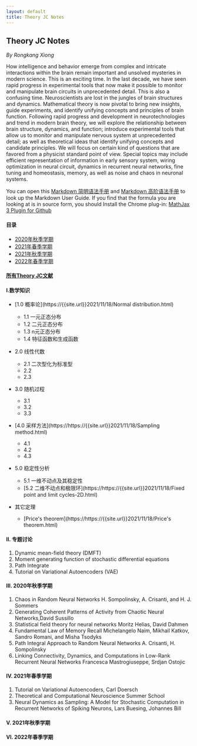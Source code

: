 ```yaml
---
layout: default
title: Theory JC Notes
---
```


## Theory JC Notes

*By Rongkang Xiong*

How intelligence and behavior emerge from complex and intricate interactions 
within the brain remain important and unsolved mysteries in modern science. 
This is an exciting time. In the last decade, we have seen rapid progress
in experimental tools that now make it possible to monitor and manipulate 
brain circuits in unprecedented detail. This is also a confusing time. 
Neuroscientists are lost in the jungles of brain structures and dynamics.
Mathematical theory is now pivotal to bring new insights, guide experiments, 
and identify unifying concepts and principles of brain function. 
Following rapid progress and development in neurotechnologies and trend in
modern brain theory, we will explore the relationship between brain structure, 
dynamics, and function; introduce experimental tools that allow us to monitor 
and manipulate nervous system at unprecedented detail; as well as theoretical 
ideas that identify unifying concepts and candidate principles. We will focus on
certain kind of questions that are favored from a physicist standard point of view. 
Special topics may include efficient representation of information in early sensory system, 
wiring optimization in neural circuit, dynamics in recurrent neural networks, 
fine tuning and homeostasis, memory, as well as noise and chaos in neuronal systems.

You can open this [Markdown 简明语法手册](https://www.zybuluo.com/mdeditor?url=https://www.zybuluo.com/static/editor/md-help.markdown)
and [Markdown 高阶语法手册](https://www.zybuluo.com/mdeditor?url=https://www.zybuluo.com/static/editor/md-help.markdown#cmd-markdown-%E9%AB%98%E9%98%B6%E8%AF%AD%E6%B3%95%E6%89%8B%E5%86%8C)
to look up the Markdown User Guide. 
If you find that the formula you are looking at is in source form, 
you should Install the Chrome plug-in: [MathJax 3 Plugin for Github](https://chrome.google.com/webstore/detail/mathjax-3-plugin-for-gith/peoghobgdhejhcmgoppjpjcidngdfkod")


#### **目录**
- [2020年秋季学期](#1)
- [2021年春季学期](#2)
- [2021年秋季学期](#3)
- [2022年春季学期](#4)

#### **[所有Theory JC文献](https://www.jianguoyun.com/p/DaSTMQoQm_iCChjyqZwE)**

#### **I.数学知识**
- [1.0 概率论](https://{{site.url}}2021/11/18/Normal distribution.html)
  - 1.1 一元正态分布
  - 1.2 二元正态分布
  - 1.3 n元正态分布
  - 1.4 特征函数和生成函数

- 2.0 线性代数
  - 2.1 二次型化为标准型
  - 2.2
  - 2.3


- 3.0 随机过程
  - 3.1
  - 3.2
  - 3.3

- [4.0 采样方法](https://https://{{site.url}}2021/11/18/Sampling method.html)
  - 4.1
  - 4.2
  - 4.3

- 5.0 稳定性分析
  - 5.1 一维不动点及其稳定性
  - [5.2 二维不动点和极限环](https://https://{{site.url}}2021/11/18/Fixed point and limit cycles-2D.html)

- 其它定理
  - [Price's theorem](https://https://{{site.url}}2021/11/18/Price's theorem.html)


#### **II. 专题讨论**

1. Dynamic mean-field theory (DMFT)
2. Moment generating function of stochastic differential equations
3. Path Integrate
4. Tutorial on Variational Autoencoders (VAE)

<h4 id="1"><b>III. 2020年秋季学期</b></h4>

1. Chaos in Random Neural Networks H. Sompolinsky, A. Crisanti, and H. J. Sommers
2. Generating Coherent Patterns of Activity from Chaotic Neural Networks,David Sussillo
3. Statistical field theory for neural networks Moritz Helias, David Dahmen
4. Fundamental Law of Memory Recall Michelangelo Naim, Mikhail Katkov, Sandro Romani, and  Misha Tsodyks
5. Path Integral Approach to Random Neural Networks A. Crisanti, H. Sompolinsky
6. Linking Connectivity, Dynamics, and Computations in Low-Rank Recurrent Neural Networks Francesca Mastrogiuseppe, Srdjan Ostojic

<h4 id="2"><b>IV. 2021年春季学期</b></h4>

1. Tutorial on Variational Autoencoders, Carl Doersch
2. Theoretical and Computational Neuroscience Summer School
3. Neural Dynamics as Sampling: A Model for Stochastic Computation in Recurrent Networks of Spiking Neurons, Lars Buesing, Johannes Bill

<h4 id="3"><b>V. 2021年秋季学期</b></h4>

<h4 id="4"><b>VI. 2022年春季学期</b></h4>